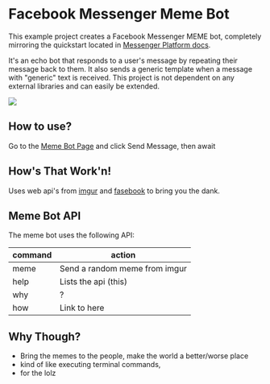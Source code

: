 # Facebook Messenger Meme Bot

This example project creates a Facebook Messenger MEME bot, completely
mirroring the quickstart located in [Messenger Platform docs](https://developers.facebook.com/docs/messenger-platform/guides/quick-start).

It's an echo bot that responds to a user's message by repeating their message back to them. It also sends a generic template when a message with "generic" text is received. This project is not dependent on any external libraries and can easily be extended.

![](https://i.imgur.com/RYUQcCZ.gif)

## How to use?

Go to the [Meme Bot Page](https://www.facebook.com/Meme-Bot-463703117294048/) and click Send Message, then await

## How's That Work'n!

Uses web api's from [imgur](https://imgur.com) and [fasebook](https://fb.com) to bring you the dank.

## Meme Bot API

The meme bot uses the following API:

| command | action                                                    |
|---------|---------------------------------------------------------- |
| meme    | Send a random meme from imgur                             |
| help    | Lists the api (this)                                      |
| why     | ?                                                         |
| how     | Link to here                                              |

## Why Though?

   - Bring the memes to the people, make the world a better/worse place 
   - kind of like executing terminal commands,
   - for the lolz
